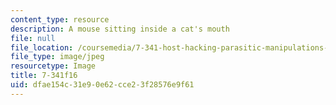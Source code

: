 ```yaml
---
content_type: resource
description: A mouse sitting inside a cat's mouth
file: null
file_location: /coursemedia/7-341-host-hacking-parasitic-manipulations-from-a-micro-to-a-macroscopic-scale-fall-2016/dfae154c31e90e62cce23f28576e9f61_7-341f16.jpg
file_type: image/jpeg
resourcetype: Image
title: 7-341f16
uid: dfae154c-31e9-0e62-cce2-3f28576e9f61
---
```


